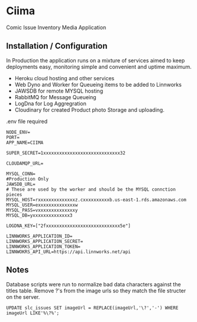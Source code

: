 # Ciima

Comic Issue Inventory Media Application

## Installation / Configuration

In Production the application runs on a mixture of services aimed to keep deployments easy, monitoring simple and convenient and uptime maximum.

- Heroku cloud hosting and other services
- Web Dyno and Worker for Queueing items to be added to Linnworks
- JAWSDB for remote MYSQL hosting
- RabbitMQ for Message Queueing
- LogDna for Log Aggregration
- Cloudinary for created Product photo Storage and uploading.

.env file required

```
NODE_ENV=
PORT=
APP_NAME=CIIMA

SUPER_SECRET=1xxxxxxxxxxxxxxxxxxxxxxxxxxxxx32

CLOUDAMQP_URL=

MYSQL_CONN=
#Production Only
JAWSDB_URL=
# These are used by the worker and should be the MYSQL connction pieces
MYSQL_HOST=rxxxxxxxxxxxxxxz.cxxxxxxxxxxb.us-east-1.rds.amazonaws.com
MYSQL_USER=exxxxxxxxxxxxxxw
MYSQL_PASS=vxxxxxxxxxxxxxxy
MYSQL_DB=yxxxxxxxxxxxxxx3

LOGDNA_KEY=["2fxxxxxxxxxxxxxxxxxxxxxxxxxxxx5e"]

LINNWORKS_APPLICATION_ID=
LINNWORKS_APPLICATION_SECRET=
LINNWORKS_APPLICATION_TOKEN=
LINNWOKRS_API_URL=https://api.linnworks.net/api
```

## Notes

Database scripts were run to normalize bad data characters against the titles table.
Remove ?'s from the image urls so they match the file structer on the server.

```
UPDATE slc_issues SET imageUrl = REPLACE(imageUrl,'\?','-') WHERE imageUrl LIKE'%\?%';
```
